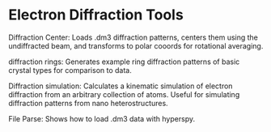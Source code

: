# Electron Diffraction Tools

Diffraction Center: Loads .dm3 diffraction patterns, centers them using the undiffracted beam, and transforms to polar cooords for rotational averaging.

diffraction rings: Generates example ring diffraction patterns of basic crystal types for comparison to data.

Diffraction simulation: Calculates a kinematic simulation of electron diffraction from an arbitrary collection of atoms.
Useful for simulating diffraction patterns from nano heterostructures.

File Parse: Shows how to load .dm3 data with hyperspy.

